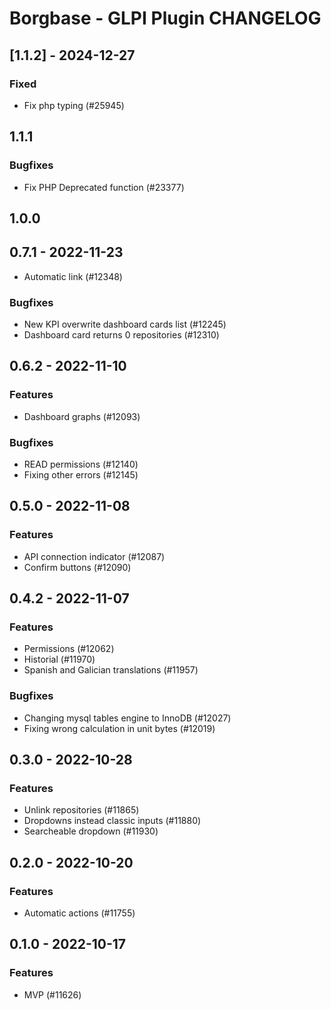 # Borgbase - GLPI Plugin CHANGELOG

## [1.1.2] - 2024-12-27
### Fixed
- Fix php typing (#25945)

## 1.1.1
### Bugfixes
- Fix PHP Deprecated function (#23377)

## 1.0.0

## 0.7.1 - 2022-11-23
- Automatic link (#12348)

### Bugfixes
- New KPI overwrite dashboard cards list (#12245)
- Dashboard card returns 0 repositories (#12310)

## 0.6.2 - 2022-11-10
### Features
- Dashboard graphs (#12093)

### Bugfixes
- READ permissions (#12140)
- Fixing other errors (#12145)

## 0.5.0 - 2022-11-08
### Features
- API connection indicator (#12087)
- Confirm buttons (#12090)

## 0.4.2 - 2022-11-07
### Features
- Permissions (#12062)
- Historial (#11970)
- Spanish and Galician translations (#11957)

### Bugfixes
- Changing mysql tables engine to InnoDB (#12027)
- Fixing wrong calculation in unit bytes (#12019)

## 0.3.0 - 2022-10-28
### Features
- Unlink repositories (#11865)
- Dropdowns instead classic inputs (#11880)
- Searcheable dropdown (#11930)

## 0.2.0 - 2022-10-20
### Features
- Automatic actions (#11755)

## 0.1.0 - 2022-10-17
### Features
- MVP (#11626)